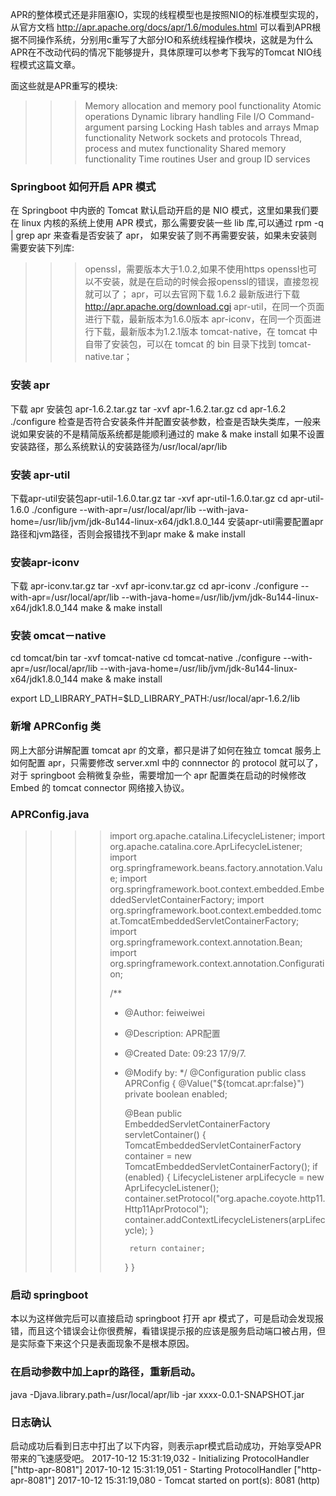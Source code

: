 APR的整体模式还是非阻塞IO，实现的线程模型也是按照NIO的标准模型实现的，从官方文档
http://apr.apache.org/docs/apr/1.6/modules.html
可以看到APR根据不同操作系统，分别用c重写了大部分IO和系统线程操作模块，这就是为什么APR在不改动代码的情况下能够提升，具体原理可以参考下我写的Tomcat NIO线程模式这篇文章。

面这些就是APR重写的模块:
>>> Memory allocation and memory pool functionality
>>> Atomic operations
>>> Dynamic library handling
>>> File I/O
>>> Command-argument parsing
>>> Locking
>>> Hash tables and arrays
>>> Mmap functionality
>>> Network sockets and protocols
>>> Thread, process and mutex functionality
>>> Shared memory functionality
>>> Time routines
>>> User and group ID services

### Springboot 如何开启 APR 模式
在 Springboot 中内嵌的 Tomcat 默认启动开启的是 NIO 模式，这里如果我们要在 linux 内核的系统上使用 APR 模式，那么需要安装一些 lib 库,可以通过 rpm -q | grep apr 来查看是否安装了 apr， 如果安装了则不再需要安装，如果未安装则需要安装下列库:
>>> openssl，需要版本大于1.0.2,如果不使用https openssl也可以不安装，就是在启动的时候会报openssl的错误，直接忽视就可以了；
>>> apr，可以去官网下载 1.6.2 最新版进行下载 http://apr.apache.org/download.cgi
>>> apr-util，在同一个页面进行下载，最新版本为1.6.0版本
>>> apr-iconv，在同一个页面进行下载，最新版本为1.2.1版本
>>> tomcat-native，在 tomcat 中自带了安装包，可以在 tomcat 的 bin 目录下找到 tomcat-native.tar；

### 安装 apr
下载 apr 安装包 apr-1.6.2.tar.gz
tar -xvf apr-1.6.2.tar.gz
cd apr-1.6.2
./configure 检查是否符合安装条件并配置安装参数，检查是否缺失类库，一般来说如果安装的不是精简版系统都是能顺利通过的
make & make install
如果不设置安装路径，那么系统默认的安装路径为/usr/local/apr/lib

### 安装 apr-util
下载apr-util安装包apr-util-1.6.0.tar.gz
tar -xvf apr-util-1.6.0.tar.gz
cd apr-util-1.6.0
./configure --with-apr=/usr/local/apr/lib --with-java-home=/usr/lib/jvm/jdk-8u144-linux-x64/jdk1.8.0_144 安装apr-util需要配置apr路径和jvm路径，否则会报错找不到apr
make & make install

### 安装apr-iconv
下载 apr-iconv.tar.gz
tar -xvf apr-iconv.tar.gz
cd apr-iconv
./configure --with-apr=/usr/local/apr/lib --with-java-home=/usr/lib/jvm/jdk-8u144-linux-x64/jdk1.8.0_144
make & make install

### 安装 omcat－native
cd tomcat/bin
tar -xvf tomcat-native
cd tomcat-native
./configure --with-apr=/usr/local/apr/lib --with-java-home=/usr/lib/jvm/jdk-8u144-linux-x64/jdk1.8.0_144
make & make install

export LD_LIBRARY_PATH=$LD_LIBRARY_PATH:/usr/local/apr-1.6.2/lib


### 新增 APRConfig 类
网上大部分讲解配置 tomcat apr 的文章，都只是讲了如何在独立 tomcat 服务上如何配置 apr，只需要修改 server.xml 中的 connnector 的 protocol 就可以了，对于 springboot 会稍微复杂些，需要增加一个 apr 配置类在启动的时候修改 Embed 的 tomcat connector 网络接入协议。

### APRConfig.java
>>>> import org.apache.catalina.LifecycleListener;
>>>> import org.apache.catalina.core.AprLifecycleListener;
>>>> import org.springframework.beans.factory.annotation.Value;
>>>> import org.springframework.boot.context.embedded.EmbeddedServletContainerFactory;
>>>> import org.springframework.boot.context.embedded.tomcat.TomcatEmbeddedServletContainerFactory;
>>>> import org.springframework.context.annotation.Bean;
>>>> import org.springframework.context.annotation.Configuration;
>>>> 
>>>> /**
>>>>  * @Author: feiweiwei
>>>>  * @Description: APR配置
>>>>  * @Created Date: 09:23 17/9/7.
>>>>  * @Modify by:
>>>>  */
>>>> @Configuration
>>>> public class APRConfig {
>>>>     @Value("${tomcat.apr:false}")
>>>>     private boolean enabled;
>>>> 
>>>>     @Bean
>>>>     public EmbeddedServletContainerFactory servletContainer() {
>>>>         TomcatEmbeddedServletContainerFactory container = new TomcatEmbeddedServletContainerFactory();
>>>>         if (enabled) {
>>>>             LifecycleListener arpLifecycle = new AprLifecycleListener();
>>>>             container.setProtocol("org.apache.coyote.http11.Http11AprProtocol");
>>>>             container.addContextLifecycleListeners(arpLifecycle);
>>>>         }
>>>> 
>>>>         return container;
>>>>     }
>>>> }

### 启动 springboot
本以为这样做完后可以直接启动 springboot 打开 apr 模式了，可是启动会发现报错，而且这个错误会让你很费解，看错误提示报的应该是服务启动端口被占用，但是实际查下来这个只是表面现象不是根本原因。

### 在启动参数中加上apr的路径，重新启动。
java -Djava.library.path=/usr/local/apr/lib -jar xxxx-0.0.1-SNAPSHOT.jar 

### 日志确认
启动成功后看到日志中打出了以下内容，则表示apr模式启动成功，开始享受APR带来的飞速感受吧。
2017-10-12 15:31:19,032 - Initializing ProtocolHandler ["http-apr-8081"]
2017-10-12 15:31:19,051 - Starting ProtocolHandler ["http-apr-8081"]
2017-10-12 15:31:19,080 - Tomcat started on port(s): 8081 (http)


